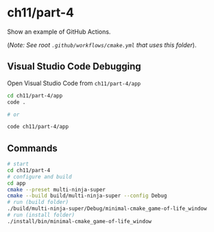 # ch11/part-4

Show an example of GitHub Actions.

(_Note: See root `.github/workflows/cmake.yml` that uses this folder_).

## Visual Studio Code Debugging

Open Visual Studio Code from `ch11/part-4/app`

```bash
cd ch11/part-4/app
code .

# or

code ch11/part-4/app
```

## Commands

```bash
# start
cd ch11/part-4
# configure and build
cd app
cmake --preset multi-ninja-super
cmake --build build/multi-ninja-super --config Debug
# run (build folder)
./build/multi-ninja-super/Debug/minimal-cmake_game-of-life_window
# run (install folder)
./install/bin/minimal-cmake_game-of-life_window
```
